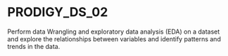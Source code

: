 # PRODIGY_DS_02
Perform data Wrangling and exploratory data analysis (EDA) on a dataset and explore the relationships between variables and identify patterns and trends in the data.
